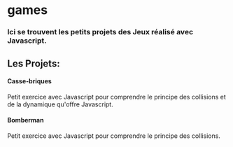 # games

### Ici se trouvent les petits projets des Jeux réalisé avec Javascript.

## Les Projets:

#### Casse-briques
Petit exercice avec Javascript pour comprendre le principe des collisions et de la dynamique qu'offre Javascript.

#### Bomberman
Petit exercice avec Javascript pour comprendre le principe des collisions. 